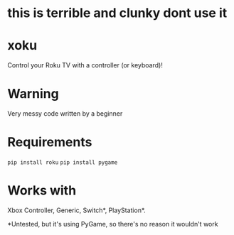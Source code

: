 # this is terrible and clunky dont use it

# xoku
Control your Roku TV with a controller (or keyboard)!

# Warning
Very messy code written by a beginner

# Requirements
`pip install roku`
`pip install pygame`

# Works with

Xbox Controller, Generic, Switch*, PlayStation*.

*Untested, but it's using PyGame, so there's no reason it wouldn't work
